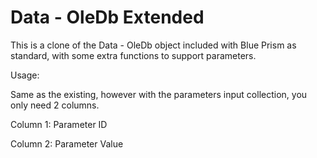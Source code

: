 # Data - OleDb Extended
This is a clone of the Data - OleDb object included with Blue Prism as standard, with some extra functions to support parameters.

Usage:

Same as the existing, however with the parameters input collection, you only need 2 columns.

Column 1: Parameter ID

Column 2: Parameter Value
